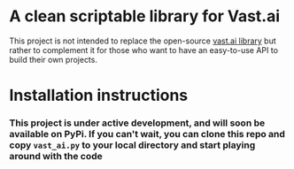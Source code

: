 # A clean scriptable library for Vast.ai
 
 This project is not intended to replace the open-source [vast.ai library](https://github.com/vast-ai/vast-python) but rather to complement it for those who want to have an easy-to-use API to build their own projects.


# Installation instructions
 ### This project is under active development, and will soon be available on PyPi. If you can't wait, you can clone this repo and copy `vast_ai.py` to your local directory and start playing around with the code
